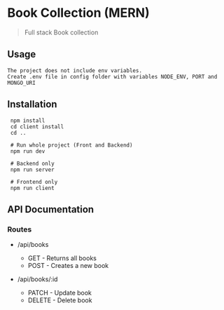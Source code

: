# Book Collection (MERN)

> Full stack Book collection

## Usage

```
The project does not include env variables.
Create .env file in config folder with variables NODE_ENV, PORT and MONGO_URI
```

## Installation

```
 npm install
 cd client install
 cd ..

 # Run whole project (Front and Backend)
 npm run dev

 # Backend only
 npm run server

 # Frontend only
 npm run client

```

## API Documentation

### Routes

-   /api/books

    -   GET - Returns all books
    -   POST - Creates a new book

-   /api/books/:id

    -   PATCH - Update book
    -   DELETE - Delete book
